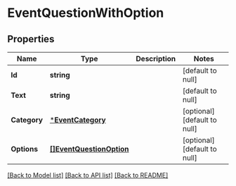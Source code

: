 # EventQuestionWithOption

## Properties
Name | Type | Description | Notes
------------ | ------------- | ------------- | -------------
**Id** | **string** |  | [default to null]
**Text** | **string** |  | [default to null]
**Category** | [***EventCategory**](EventCategory.md) |  | [optional] [default to null]
**Options** | [**[]EventQuestionOption**](EventQuestionOption.md) |  | [optional] [default to null]

[[Back to Model list]](../README.md#documentation-for-models) [[Back to API list]](../README.md#documentation-for-api-endpoints) [[Back to README]](../README.md)

